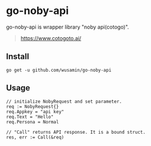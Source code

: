 # go-noby-api
go-noby-api is wrapper library "noby api(cotogo)".
> https://www.cotogoto.ai/

## Install
```
go get -u github.com/wusamin/go-noby-api
```

## Usage
```
// initialize NobyRequest and set parameter.
req := NobyRequest{}
req.Appkey = "api key"
req.Text = "Hello"
req.Persona = Normal

// "Call" returns API response. It is a bound struct.
res, err := Call(&req)
```
